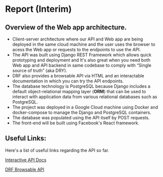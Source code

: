 ﻿# Report (Interim)

## Overview of the Web app architecture.
* Client-server architecture where our API and Web app are being deployed in the same cloud machine and the user uses the browser to acess the Web app or requests to the endpoints to use the API.
* The API was built using Django REST Framework which allows quick prototyping and deployment and It's also great when you need both Web app and API backend in same codebase to comply with “Single source of truth” (aka DRY).
* DRF also provides a browsable API via HTML and an interactable documentation in which you can try the API endpoints.
* The database technology is PostgreSQL because Django includes a default object-relational mapping layer (**ORM**) that can be used to interact with application data from various relational databases such as PostgreSQL.
* The project was deployed in a Google Cloud machine using Docker and docker-compose to manage the Django and PostgreSQL containers.
* The database was populated using the API itself by POST requests.
* The front-end will be built using Facebook's React framework.

## Useful Links:
Here's a list of useful links regarding the API so far.

[Interactive API Docs](http://trvl.hopto.org:8000/docs/)

[DRF Browsable API](http://trvl.hopto.org:8000/api/)

